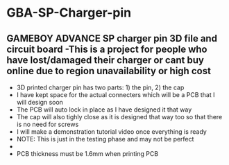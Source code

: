 # GBA-SP-Charger-pin
GAMEBOY ADVANCE SP charger pin 3D file and circuit board
-This is a project for people who have lost/damaged their charger or cant buy online due to region unavailability or high cost
-
- 3D printed charger pin has two parts: 1) the pin, 2) the cap
- I have kept space for the actual connecters which will be a PCB that I will design soon
- The PCB will auto lock in place as I have designed it that way
- The cap will also tighly close as it is designed that way too so that there is no need for screws
- I will make a demonstration tutorial video once everything is ready
- NOTE: This is just in the testing phase and may not be perfect
-
- PCB thickness must be 1.6mm when printing PCB
